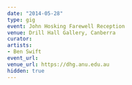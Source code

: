 ```yaml
---
date: "2014-05-28"
type: gig
event: John Hosking Farewell Reception
venue: Drill Hall Gallery, Canberra
curator: 
artists:
- Ben Swift
event_url: 
venue_url: https://dhg.anu.edu.au
hidden: true
---
```

